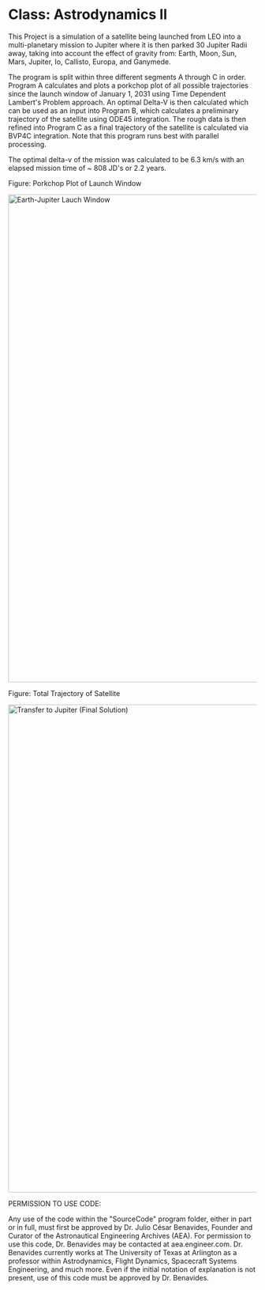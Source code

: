 # Class: Astrodynamics II

This Project is a simulation of a satellite being launched from LEO into a multi-planetary mission to Jupiter where it is then parked 30 Jupiter Radii away, taking into account the effect of gravity from: Earth, Moon, Sun, Mars, Jupiter, Io, Callisto, Europa, and Ganymede.

The program is split within three different segments A through C in order. Program A calculates and plots a porkchop plot of all possible trajectories since the launch window of January 1, 2031 using Time Dependent Lambert's Problem approach. An optimal Delta-V is then calculated which can be used as an input into Program B, which calculates a preliminary trajectory of the satellite using ODE45 integration. The rough data is then refined into Program C as a final trajectory of the satellite is calculated via BVP4C integration. Note that this program runs best with parallel processing.

The optimal delta-v of the mission was calculated to be 6.3 km/s with an elapsed mission time of ~ 808 JD's or 2.2 years. 

Figure: Porkchop Plot of Launch Window

<img width="1904" height="987" alt="Earth-Jupiter Lauch Window" src="https://github.com/user-attachments/assets/87241a79-7dbc-4205-9234-fbab567ab5b7" />

Figure: Total Trajectory of Satellite

<img width="1904" height="987" alt="Transfer to Jupiter (Final Solution)" src="https://github.com/user-attachments/assets/5d5e6c11-9aba-4e1a-9729-45750883b57d" />

PERMISSION TO USE CODE:

Any use of the code within the "SourceCode" program folder, either in part or in full, must first be approved by Dr. Julio César Benavides, Founder and Curator of the Astronautical Engineering Archives (AEA). For permission to use this code, Dr. Benavides may be contacted at aea.engineer.com. Dr. Benavides currently works at The University of Texas at Arlington as a professor within Astrodynamics, Flight Dynamics, Spacecraft Systems Engineering, and much more. Even if the initial notation of explanation is not present, use of this code must be approved by Dr. Benavides.
